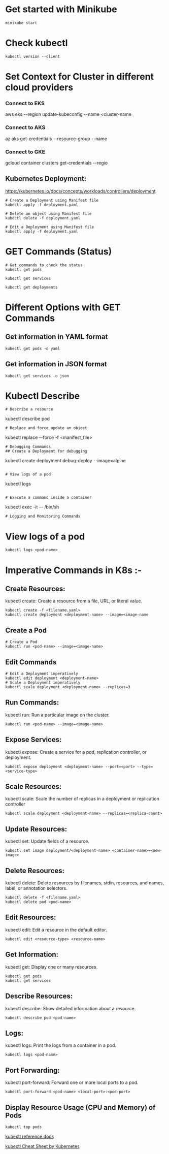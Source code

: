 
# Get started with Minikube
```
minikube start
```

# Check kubectl 
```
kubectl version --client
```
# Set Context for Cluster in different cloud providers
### Connect to EKS
aws eks --region <region> update-kubeconfig --name <cluster-name
### Connect to AKS
az aks get-credentials --resource-group <resource-group> --name 
### Connect to GKE
gcloud container clusters get-credentials <cluster-name> --regio

## Kubernetes Deployment: 
https://kubernetes.io/docs/concepts/workloads/controllers/deployment
```
# Create a Deployment using Manifest file
kubectl apply -f deployment.yaml

# Delete an object using Manifest file
kubectl delete -f deployment.yaml

# Edit a Deployment using Manifest file
kubectl apply -f deployment.yaml
```
# GET Commands (Status)
```
# Get commands to check the status
kubectl get pods

kubectl get services

kubectl get deployments
```
# Different Options with GET Commands
## Get information in YAML format
```
kubectl get pods -o yaml
```
## Get information in JSON format
```
kubectl get services -o json
```
# Kubectl Describe
```
# Describe a resource
```
kubectl describe pod <pod-name>
```
# Replace and force update an object
```
kubectl replace --force -f <manifest_file>
```
# Debugging Commands
## Create a Deployment for debugging
```
kubectl create deployment debug-deploy --image=alpine
```

# View logs of a pod
```
kubectl logs <pod-name>
```

# Execute a command inside a container
```
kubectl exec -it <pod-name> -- /bin/sh
```
# Logging and Monitoring Commands
```
# View logs of a pod
```
kubectl logs <pod-name>
```

#  Imperative Commands in K8s :-

## Create Resources:
kubectl create: Create a resource from a file, URL, or literal value.
```
kubectl create -f <filename.yaml>
kubectl create deployment <deployment-name> --image=<image-name
```
## Create a Pod
```
# Create a Pod
kubectl run <pod-name> --image=<image-name>
```
## Edit Commands
```
# Edit a Deployment imperatively
kubectl edit deployment <deployment-name>
# Scale a Deployment imperatively
kubectl scale deployment <deployment-name> --replicas=3
```
## Run Commands:
kubectl run: Run a particular image on the cluster.
```
kubectl run <pod-name> --image=<image-name>
```
## Expose Services:
kubectl expose: Create a service for a pod, replication controller, or deployment.
```
kubectl expose deployment <deployment-name> --port=<port> --type=<service-type>
```
## Scale Resources:
kubectl scale: Scale the number of replicas in a deployment or replication controller
```
kubectl scale deployment <deployment-name> --replicas=<replica-count>
```
## Update Resources:
kubectl set: Update fields of a resource.
```
kubectl set image deployment/<deployment-name> <container-name>=<new-image>
```
## Delete Resources:
kubectl delete: Delete resources by filenames, stdin, resources, and names, label, or annotation selectors.
```
kubectl delete -f <filename.yaml>
kubectl delete pod <pod-name>
```
## Edit Resources:
kubectl edit: Edit a resource in the default editor.
```
kubectl edit <resource-type> <resource-name>
```
## Get Information:
kubectl get: Display one or many resources.
```
kubectl get pods
kubectl get services
```
## Describe Resources:
kubectl describe: Show detailed information about a resource.
```
kubectl describe pod <pod-name>
```
## Logs:
kubectl logs: Print the logs from a container in a pod.
```
kubectl logs <pod-name>
```
## Port Forwarding:
kubectl port-forward: Forward one or more local ports to a pod.
```
kubectl port-forward <pod-name> <local-port>:<pod-port>
```
## Display Resource Usage (CPU and Memory) of Pods
```
kubectl top pods
```


 [ kubectl reference  docs](https://kubernetes.io/docs/reference/generated/kubectl/kubectl-commands#-em-deployment-em-)

 [kubectl Cheat Sheet by Kubernetes](https://kubernetes.io/docs/reference/kubectl/cheatsheet/)


